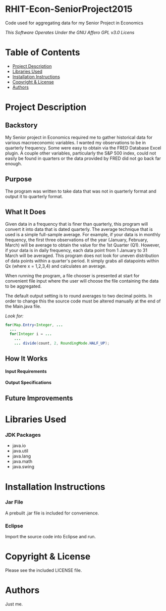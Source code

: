 # RHIT-Econ-SeniorProject2015
Code used for aggregating data for my Senior Project in Economics

*This Software Operates Under the GNU Affero GPL v3.0 Licens*

# Table of Contents
  * [Project Description](https://github.com/smithgb/RHIT-Econ-SeniorProject2015/blob/master/README.md#project-description)
  * [Libraries Used](https://github.com/smithgb/RHIT-Econ-SeniorProject2015/blob/master/README.md#libraries-used)
  * [Installation Instructions](https://github.com/smithgb/RHIT-Econ-SeniorProject2015/blob/master/README.md#installation-instructions)
  * [Copyright & License](https://github.com/smithgb/RHIT-Econ-SeniorProject2015/blob/master/README.md#copyright-&-license)
  * [Authors](https://github.com/smithgb/RHIT-Econ-SeniorProject2015/blob/master/README.md#authors)
  
# Project Description
## Backstory
  My Senior project in Economics required me to gather historical data for various macroeconomic variables. I wanted my observations to be in quarterly frequency. Some were easy to obtain via the FRED Database Excel plugin. A couple other variables, particularly the S&P 500 index, could not easily be found in quarters or the data provided by FRED did not go back far enough.
## Purpose
  The program was written to take data that was not in quarterly format and output it to quarterly format.
## What It Does
  Given data in a frequency that is finer than quarterly, this program will convert it into data that is dated quarterly. The average technique that is used is a simple full-sample average. For example, if your data is in monthly frequency, the first three observations of the year (January, February, March) will be average to obtain the value for the 1st Quarter (Q1). However, if your data is in daily frequency, each data point from 1 January to 31 March will be averaged. This program does not look for uneven distribution of data points within a quarter's period. It simply grabs all datapoints within Qx (where x = 1,2,3,4) and calculates an average.

When running the program, a file chooser is presented at start for convenient file input where the user will choose the file containing the data to be aggregated.

The default output setting is to round averages to two decimal points. In order to change this the source code must be altered manually at the end of the Main.java file.

*Look for:*
```java
for(Map.Entry<Integer, ...
  ...
  for(Integer i = ...
    ...
    ... divide(count, 2, RoundingMode.HALF_UP);
```
## How It Works
#### Input Requirements
#### Output Specifications
## Future Improvements

# Libraries Used
### JDK Packages
  - java.io
  - java.util
  - java.lang
  - java.math
  - java.swing

# Installation Instructions
### Jar File
  A prebuilt .jar file is included for convenience.
### Eclipse
  Import the source code into Eclipse and run.

# Copyright & License
  Please see the included LICENSE file.

# Authors
  Just me.
